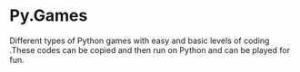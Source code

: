 # Py.Games
Different types of Python games with easy and basic levels of coding 
.These codes can be copied and then run on Python and can be played for fun.


